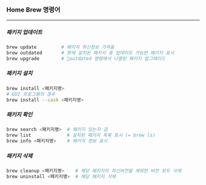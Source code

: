 ### Home Brew 명령어

---

##### 패키지 업데이트

```bash
brew update         # 패키지 최신정보 가져옴
brew outdated       # 현재 설치된 패키지 중 업데이트 가능한 패키지 표시
brew upgrade        # outdated 명령에서 나열된 패키지 업그레이드
```

##### 패키지 설치

```bash
brew install <패키지명>
# GUI 프로그램의 경우
brew install --cask <패키지명>
```

##### 패키지 확인

```bash
brew search <패키지명>  # 패키지 있는지 검
brew list             # 설치된 패키지 목록 표시 (= brew ls)
brew info <패키지명>    # 패키지 정보 표시
```

##### 패키지 삭제

```bash
brew cleanup <패키지명>    # 해당 패키지의 최신버전을 제외한 버전 모두 삭제
brew uninstall <패키지명>  # 해당 패키지 삭제
```
